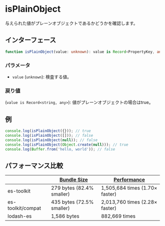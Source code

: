 # isPlainObject

与えられた値がプレーンオブジェクトであるかどうかを確認します。

## インターフェース

```typescript
function isPlainObject(value: unknown): value is Record<PropertyKey, any>;
```

### パラメータ

- `value` (`unknown`): 検査する値。

### 戻り値

(`value is Record<string, any>`): 値がプレーンオブジェクトの場合はtrue。

## 例

```typescript
console.log(isPlainObject({})); // true
console.log(isPlainObject([])); // false
console.log(isPlainObject(null)); // false
console.log(isPlainObject(Object.create(null))); // true
console.log(Buffer.from('hello, world')); // false
```

## パフォーマンス比較

|                   | [Bundle Size](../../bundle-size.md) | [Performance](../../performance.md) |
| ----------------- | ----------------------------------- | ----------------------------------- |
| es-toolkit        | 279 bytes (82.4% smaller)           | 1,505,684 times (1.70× faster)      |
| es-toolkit/compat | 435 bytes (72.5% smaller)           | 2,013,760 times (2.28× faster)      |
| lodash-es         | 1,586 bytes                         | 882,669 times                       |
